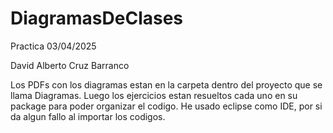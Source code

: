 # DiagramasDeClases
Practica 03/04/2025

David Alberto Cruz Barranco

Los PDFs con los diagramas estan en la carpeta dentro del proyecto que se llama Diagramas.
Luego los ejercicios estan resueltos cada uno en su package para poder organizar el codigo.
He usado eclipse como IDE, por si da algun fallo al importar los codigos.
